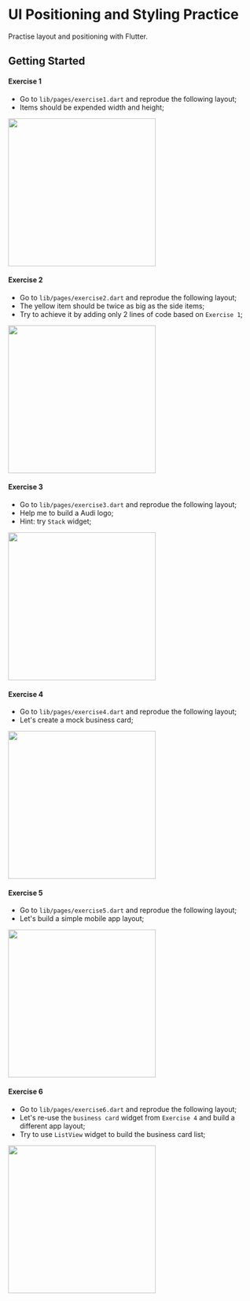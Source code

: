 # UI Positioning and Styling Practice

Practise layout and positioning with Flutter.

## Getting Started

#### Exercise 1

- Go to ```lib/pages/exercise1.dart``` and reprodue the following layout;
- Items should be expended width and height;
<img src="results/e1.png" width="300">

#### Exercise 2

- Go to ```lib/pages/exercise2.dart``` and reprodue the following layout;
- The yellow item should be twice as big as the side items;
- Try to achieve it by adding only 2 lines of code based on ```Exercise 1```;
<img src="results/e2.png" width="300">

#### Exercise 3

- Go to ```lib/pages/exercise3.dart``` and reprodue the following layout;
- Help me to build a Audi logo;
- Hint: try ```Stack``` widget;
<img src="results/e3.png" width="300">

#### Exercise 4

- Go to ```lib/pages/exercise4.dart``` and reprodue the following layout;
- Let's create a mock business card;
<img src="results/e4.png" width="300">

#### Exercise 5

- Go to ```lib/pages/exercise5.dart``` and reprodue the following layout;
- Let's build a simple mobile app layout;
<img src="results/e5.png" width="300">

#### Exercise 6

- Go to ```lib/pages/exercise6.dart``` and reprodue the following layout;
- Let's re-use the ```business card``` widget from ```Exercise 4``` and build a different app layout;
- Try to use ```ListView``` widget to build the business card list;
<img src="results/e6.png" width="300">
